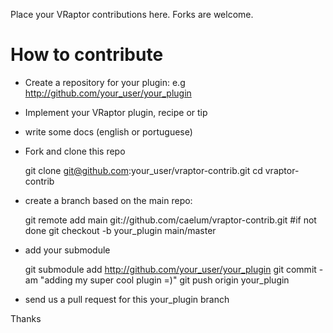 Place your VRaptor contributions here.
Forks are welcome.

How to contribute
=================

- Create a repository for your plugin: e.g http://github.com/your_user/your_plugin
- Implement your VRaptor plugin, recipe or tip
- write some docs (english or portuguese)
- Fork and clone this repo

	git clone git@github.com:your_user/vraptor-contrib.git
	cd vraptor-contrib

- create a branch based on the main repo:

	git remote add main git://github.com/caelum/vraptor-contrib.git #if not done
	git checkout -b your_plugin main/master

- add your submodule

	git submodule add http://github.com/your_user/your_plugin
	git commit -am "adding my super cool plugin =)"
	git push origin your_plugin

- send us a pull request for this your\_plugin branch

Thanks

